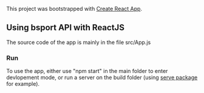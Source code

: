 This project was bootstrapped with [Create React App](https://github.com/facebook/create-react-app).

## Using bsport API with ReactJS
The source code of the app is mainly in the file src/App.js

### Run
To use the app, either use "npm start" in the main folder to enter devlopement mode, or run a server on the build folder (using [serve package](https://www.npmjs.com/package/serve) for example). 
